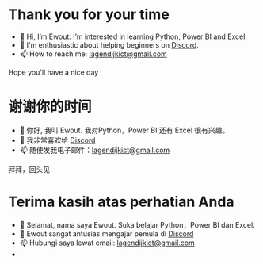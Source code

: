 # Thank you for your time

- 👋 Hi, I’m Ewout. I’m interested in learning Python, Power BI and Excel.
- 🌱 I'm enthusiastic about helping beginners on [Discord](https://discord.com/channels/267624335836053506/@home).
- 📫 How to reach me: [lagendijkict@gmail.com](mailto:lagendijkict@gmail.com)

Hope you'll have a nice day

# 谢谢你的时间

- 👋 你好, 我叫 Ewout. 我对Python，Power BI 还有 Excel 很有兴趣。
- 🌱 我非常喜欢给 [Discord](https://discord.com/channels/267624335836053506/@home)
- 📫 随便发我电子邮件：[lagendijkict@gmail.com](mailto:lagendijkict@gmail.com)

拜拜，回头见

# Terima kasih atas perhatian Anda

- 👋 Selamat, nama saya Ewout. Suka belajar Python，Power BI dan Excel.
- 🌱 Ewout sangat antusias mengajar pemula di [Discord](https://discord.com/channels/267624335836053506/@home)
- 📫 Hubungi saya lewat email: [lagendijkict@gmail.com](mailto:lagendijkict@gmail.com)
- 
<!---
Anton2020/Anton2020 is a ✨ special ✨ repository because its `README.md` (this file) appears on your GitHub profile.
You can click the Preview link to take a look at your changes.
--->
